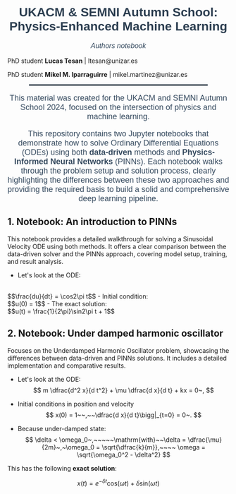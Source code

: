 <h1 style="text-align: center; font-family: 'Arial', sans-serif; color: #2c3e50;">
  <strong>UKACM & SEMNI Autumn School: Physics-Enhanced Machine Learning</strong>
</h1>

<p style="text-align: center; font-family: 'Arial', sans-serif; color: #34495e; font-size: 16px;">
  <i>Authors notebook</i>
  </p>
  PhD student <strong>Lucas Tesan</strong>         | ltesan@unizar.es
  </p>
  PhD student <strong>Mikel M. Iparraguirre</strong> | mikel.martinez@unizar.es
</p>

<hr style="border: 1px solid #2c3e50; width: 80%; margin: auto;">

<p style="text-align: center; font-family: 'Arial', sans-serif; color: #34495e; font-size: 18px;">
  This material was created for the UKACM and SEMNI Autumn School 2024, focused on the intersection of physics and machine learning. 

</p>

<p style="text-align: center; font-family: 'Arial', sans-serif; color: #34495e; font-size: 18px;">
  This repository contains two Jupyter notebooks that demonstrate how to solve Ordinary Differential Equations (ODEs) using both <strong>data-driven</strong> methods and <strong>Physics-Informed Neural Networks</strong> (PINNs). Each notebook walks through the problem setup and solution process, clearly highlighting the differences between these two approaches and providing the required basis to build a solid and comprehensive deep learning pipeline.
</p>

## **1. Notebook: An introduction to PINNs**

This notebook provides a detailed walkthrough for solving a Sinusoidal Velocity ODE using both methods. It offers a clear comparison between the data-driven solver and the PINNs approach, covering model setup, training, and result analysis.

- Let's look at the ODE:
<br>
$$\frac{du}{dt} = \cos2\pi t$$
- Initial condition:
<br>
$$u(0) = 1$$
- The exact solution:
<br>
$$u(t) = \frac{1}{2\pi}\sin2\pi t + 1$$


## **2. Notebook: Under damped harmonic oscillator**

Focuses on the Underdamped Harmonic Oscillator problem, showcasing the differences between data-driven and PINNs solutions. It includes a detailed implementation and comparative results.

- Let's look at the ODE:
$$
m \dfrac{d^2 x}{d t^2} + \mu \dfrac{d x}{d t} + kx = 0~,
$$
- Initial conditions in position and velocity
$$
x(0) = 1~~,~~\dfrac{d x}{d t}\bigg|_{t=0} = 0~.
$$

- Because under-damped state:
$$
\delta < \omega_0~,~~~~~\mathrm{with}~~\delta = \dfrac{\mu}{2m}~,~\omega_0 = \sqrt{\dfrac{k}{m}},~~~~ \omega = \sqrt{\omega_0^2 - \delta^2}
$$


This has the following **exact solution**:

$$
 x(t) = e^{-\delta t} \text{cos}(\omega t) + {\delta}\text{sin}(\omega t)
$$
